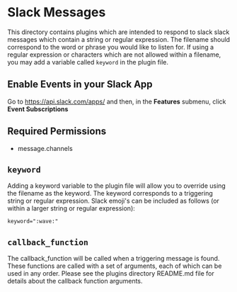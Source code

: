 # Slack Messages
This directory contains plugins which are intended to respond to slack slack messages which contain a string or regular expression. The filename should correspond to the word or phrase you would like to listen for. If using a regular expression or characters which are not allowed within a filename, you may add a variable called `keyword` in the plugin file.

## Enable Events in your Slack App
Go to https://api.slack.com/apps/ and then, in the **Features** submenu, click **Event Subscriptions**

## Required Permissions
* message.channels

## `keyword`
Adding a keyword variable to the plugin file will allow you to override using the filename as the keyword. The keyword corresponds to a triggering string or regular expression. Slack emoji's can be included as follows (or within a larger string or regular expression):

    keyword=":wave:"

## `callback_function`
The callback_function will be called when a triggering message is found. These functions are called with a set of arguments, each of which can be used in any order. Please see the plugins directory README.md file for details about the callback function arguments.